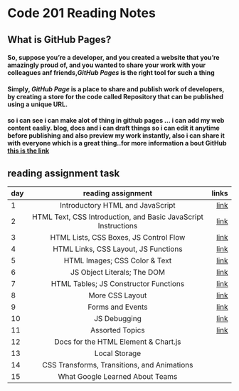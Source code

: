 # Code 201 Reading Notes
## What is GitHub Pages?
#### So, suppose you’re a developer, and you created a website that you’re amazingly proud of, and you wanted to share your work with your colleagues anf friends,***GitHub Pages***     is the right tool for such a thing      
####   Simply, ***GitHub Page*** is a place to share and publish work of developers, by creating a store for the code called Repository that can be published using a unique URL.
#### so i can see i can make alot of thing in github pages … i can add my web content easliy. blog, docs and i can draft things so i can edit it anytime before publishing and also preview my work instantly, also i can share it with everyone which is a great thing..for more  information a bout GitHub [this is the link](https://www.edureka.co/blog/how-to-use-github/)
## reading assignment task

| day    |      reading assignment     |  links  |
|----------|:-------------:| ------------:|
|  1 |   Introductory HTML and JavaScript | [link](https://joudi12.github.io/reading-note/class-01) |
| 2  |   HTML Text, CSS Introduction, and Basic JavaScript Instructions  |  [link](https://joudi12.github.io/reading-note/class-02)  |
| 3  |    HTML Lists, CSS Boxes, JS Control Flow |   [link](https://joudi12.github.io/reading-note/class-03)    |
| 4  |       HTML Links, CSS Layout, JS Functions   |   [link]( https://joudi12.github.io/reading-note/class-04) |
|5   |HTML Images; CSS Color & Text|    [link](https://joudi12.github.io/reading-note/class-05) |
| 6  |  JS Object Literals; The DOM  | [link](https://joudi12.github.io/reading-note/class-06)  |
| 7  |  HTML Tables; JS Constructor Functions  |  [link](https://joudi12.github.io/reading-note/class-07)      |
| 8  |   More CSS Layout|     [link](https://joudi12.github.io/reading-note/class-08)   |
| 9  |   Forms and Events  | [link]( https://joudi12.github.io/reading-note/class-09)    |
|10  |  JS Debugging|  [link](https://joudi12.github.io/reading-note/class-010)  |
| 11 |   Assorted Topics | [link](https://joudi12.github.io/reading-note/class-11)    |
| 12 |    Docs for the HTML <canvas> Element & Chart.js  |   
| 13 |  Local Storage |    
| 14 |      CSS Transforms, Transitions, and Animations     |  
|15  |  What Google Learned About Teams|
 

